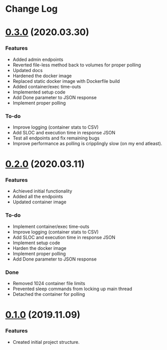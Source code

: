 # Change Log

# [0.3.0](REPLACEME) (2020.03.30)

### Features

* Added admin endpoints
* Reverted file-less method back to volumes for proper polling
* Updated docs
* Hardened the docker image
* Replaced static docker image with Dockerfile build
* Added container/exec time-outs
* Implemented setup code
* Add Done parameter to JSON response
* Implement proper polling

### To-do

* Improve logging (container stats to CSV)
* Add SLOC and execution time in response JSON
* Test all endpoints and fix remaining bugs
* Improve performance as polling is cripplingly slow (on my end atleast).

# [0.2.0](08219ee4d43e4e844ef0ef2e466acd3097a078b1) (2020.03.11)

### Features

* Achieved initial functionality
* Added all the endpoints
* Updated container image

### To-do

* Implement container/exec time-outs
* Improve logging (container stats to CSV)
* Add SLOC and execution time in response JSON
* Implement setup code
* Harden the docker image
* Implement proper polling
* Add Done parameter to JSON response

### Done

* Removed 1024 container file limits
* Prevented sleep commands from locking up main thread
* Detached the container for polling

# [0.1.0](3c9987e3a930e461694cb461f3b68e3d182cb8c7) (2019.11.09)

### Features

* Created initial project structure.
